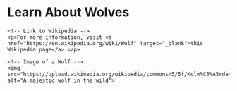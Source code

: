 
<html lang="en">
<head>
    <meta charset="UTF-8">
    <meta name="viewport" content="width=device-width, initial-scale=1.0">
    <title>Wolves</title>
</head>
<body>
    <h1>Learn About Wolves</h1>
    
    <!-- Link to Wikipedia -->
    <p>For more information, visit <a href="https://en.wikipedia.org/wiki/Wolf" target="_blank">this Wikipedia page</a>.</p>
    
    <!-- Image of a Wolf -->
    <img src="https://upload.wikimedia.org/wikipedia/commons/5/5f/Kolm%C3%A5rden_Wolf.jpg" alt="A majestic wolf in the wild">
</body>
</html>
